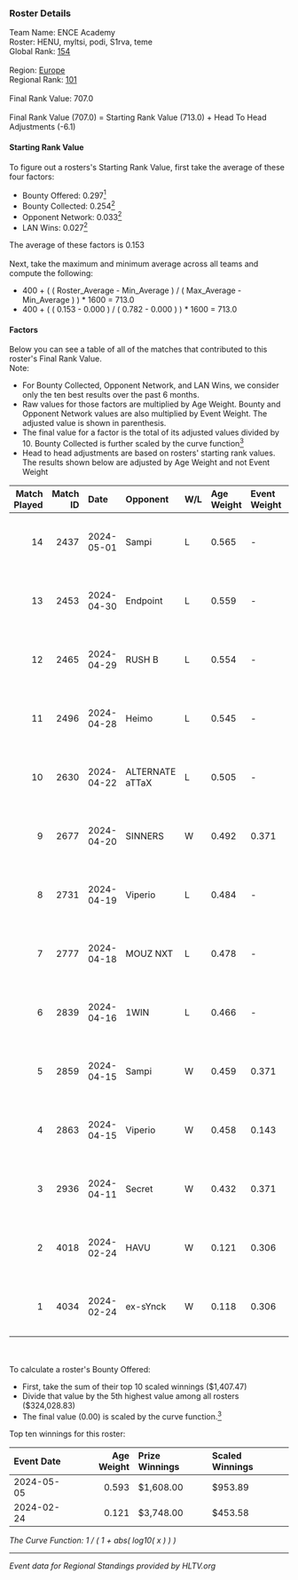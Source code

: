 ### Roster Details<br />
Team Name: ENCE Academy<br />
Roster: HENU, myltsi, podi, S1rva, teme<br />
Global Rank: [154](../standings_global.md)<br />
<br />
Region: [Europe]( ../standings_europe.md)<br />
Regional Rank: [101]( ../standings_europe.md)<br />
<br />
Final Rank Value:  707.0<br />
<br />
Final Rank Value (707.0) = Starting Rank Value (713.0) + Head To Head Adjustments (-6.1)<br />

#### Starting Rank Value<br />
To figure out a rosters's Starting Rank Value, first take the average of these four factors:<br />
- Bounty Offered: 0.297[<sup>1</sup>](#table2)
- Bounty Collected: 0.254[<sup>2</sup>](#table1)
- Opponent Network: 0.033[<sup>2</sup>](#table1)
- LAN Wins: 0.027[<sup>2</sup>](#table1)

The average of these factors is 0.153<br />
<br />
Next, take the maximum and minimum average across all teams and compute the following:<br />
- 400 + ( ( Roster_Average - Min_Average ) / ( Max_Average - Min_Average ) ) * 1600 = 713.0
- 400 + ( ( 0.153 - 0.000 ) / ( 0.782 - 0.000 ) ) * 1600 = 713.0


#### Factors<br />
Below you can see a table of all of the matches that contributed to this roster's Final Rank Value.<br />
Note:<br />

- For Bounty Collected, Opponent Network, and LAN Wins, we consider only the ten best results over the past 6 months.
- Raw values for those factors are multiplied by Age Weight. Bounty and Opponent Network values are also multiplied by Event Weight. The adjusted value is shown in parenthesis.
- The final value for a factor is the total of its adjusted values divided by 10. Bounty Collected is further scaled by the curve function[<sup>3</sup>](#curveFunction)
- Head to head adjustments are based on rosters' starting rank values. The results shown below are adjusted by Age Weight and not Event Weight
<span id="table1"></span><br />


| Match Played | Match ID | Date       | Opponent        | W/L | Age Weight | Event Weight | Bounty Collected | Opponent Network | LAN Wins  | H2H Adj. | Roster                          |
| -: | -: | :- | :- | :- | :- | :- | :- | :- | :- | -: | :- |
|           14 |     2437 | 2024-05-01 | Sampi           | L   | 0.565      | -            | -                | -                | -         |    -4.13 | HENU, myltsi, podi, S1rva, teme |
|           13 |     2453 | 2024-04-30 | Endpoint        | L   | 0.559      | -            | -                | -                | -         |    -4.56 | HENU, myltsi, podi, S1rva, teme |
|           12 |     2465 | 2024-04-29 | RUSH B          | L   | 0.554      | -            | -                | -                | -         |    -5.19 | HENU, myltsi, podi, S1rva, teme |
|           11 |     2496 | 2024-04-28 | Heimo           | L   | 0.545      | -            | -                | -                | -         |    -9.76 | HENU, myltsi, podi, S1rva, teme |
|           10 |     2630 | 2024-04-22 | ALTERNATE aTTaX | L   | 0.505      | -            | -                | -                | -         |    -3.79 | HENU, myltsi, podi, S1rva, teme |
|            9 |     2677 | 2024-04-20 | SINNERS         | W   | 0.492      | 0.371        | 0.037 (0.007)    | 0.797 (0.145)    | 0 (0.000) |    14.15 | HENU, myltsi, podi, S1rva, teme |
|            8 |     2731 | 2024-04-19 | Viperio         | L   | 0.484      | -            | -                | -                | -         |    -9.68 | HENU, myltsi, podi, S1rva, teme |
|            7 |     2777 | 2024-04-18 | MOUZ NXT        | L   | 0.478      | -            | -                | -                | -         |    -2.20 | HENU, myltsi, podi, S1rva, teme |
|            6 |     2839 | 2024-04-16 | 1WIN            | L   | 0.466      | -            | -                | -                | -         |    -3.56 | HENU, myltsi, podi, S1rva, teme |
|            5 |     2859 | 2024-04-15 | Sampi           | W   | 0.459      | 0.371        | 0.027 (0.005)    | 1.000 (0.170)    | 0 (0.000) |    10.76 | HENU, myltsi, podi, S1rva, teme |
|            4 |     2863 | 2024-04-15 | Viperio         | W   | 0.458      | 0.143        | 0.001 (0.000)    | 0.037 (0.002)    | 0 (0.000) |     5.38 | HENU, myltsi, podi, S1rva, teme |
|            3 |     2936 | 2024-04-11 | Secret          | W   | 0.432      | 0.371        | 0.000 (0.000)    | 0.058 (0.009)    | 0 (0.000) |     3.78 | HENU, myltsi, podi, S1rva, teme |
|            2 |     4018 | 2024-02-24 | HAVU            | W   | 0.121      | 0.306        | 0.001 (0.000)    | 0.160 (0.006)    | 1 (0.121) |     1.88 | HENU, myltsi, podi, S1rva, teme |
|            1 |     4034 | 2024-02-24 | ex-sYnck        | W   | 0.118      | 0.306        | 0.000 (0.000)    | 0.016 (0.001)    | 1 (0.118) |     0.85 | HENU, myltsi, podi, S1rva, teme |

<br />
<span id="table2"></span><br />
To calculate a roster's Bounty Offered:<br />

- First, take the sum of their top 10 scaled winnings ($1,407.47)
- Divide that value by the 5th highest value among all rosters ($324,028.83)
- The final value (0.00) is scaled by the curve function.[<sup>3</sup>](#curveFunction)

Top ten winnings for this roster:<br />

| Event Date | Age Weight | Prize Winnings | Scaled Winnings |
| :- | -: | :- | :- |
| 2024-05-05 |      0.593 | $1,608.00      | $953.89         |
| 2024-02-24 |      0.121 | $3,748.00      | $453.58         |


<span id="curveFunction"></span>_The Curve Function: 1 / ( 1 + abs( log10( x ) ) )_<br />

---
_Event data for Regional Standings provided by HLTV.org_<br />
